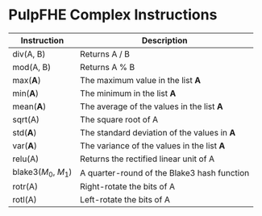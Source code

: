 # PulpFHE Complex Instructions

| Instruction          | Description                                        |
|----------------------|----------------------------------------------------|
| div(A, B)            | Returns A / B                                      |
| mod(A, B)            | Returns A \% B                                     |
| max(**A**)           | The maximum value in the list **A**                |
| min(**A**)           | The minimum in the list **A**                      |
| mean(**A**)          | The average of the values in the list **A**        |
| sqrt(A)              | The square root of A                               |
| std(**A**)           | The standard deviation of the values in **A**      |
| var(**A**)           | The variance of the values in the list **A**       |
| relu(A)              | Returns the rectified linear unit of A             |
| blake3($M_0$, $M_1$) | A quarter-round of the Blake3 hash function        |
| rotr(A)              | Right-rotate the bits of A                         |
| rotl(A)              | Left-rotate the bits of A                          |
